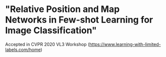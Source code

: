 # "Relative Position and Map Networks in Few-shot Learning for Image Classification"
Accepted in CVPR 2020 VL3 Workshop (https://www.learning-with-limited-labels.com/home)


